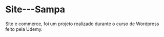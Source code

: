 # Site---Sampa
Site e commerce, foi um projeto realizado durante o curso de Wordpress feito pela Udemy.
